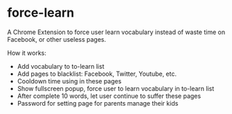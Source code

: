 # force-learn
A Chrome Extension to force user learn vocabulary instead of waste time on Facebook, or other useless pages.

How it works:
- Add vocabulary to to-learn list
- Add pages to blacklist: Facebook, Twitter, Youtube, etc.
- Cooldown time using in these pages
- Show fullscreen popup, force user to learn vocabulary in to-learn list
- After complete 10 words, let user continue to suffer these pages
- Password for setting page for parents manage their kids

